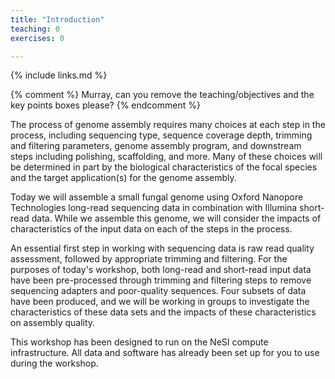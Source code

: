 ```yaml
---
title: "Introduction"
teaching: 0
exercises: 0

---
```


{% include links.md %}

{% comment %} Murray, can you remove the teaching/objectives and the key points boxes please? {% endcomment %}

The process of genome assembly requires many choices at each step in the process, including sequencing type, sequence coverage depth, trimming and filtering parameters, genome assembly program, and downstream steps including polishing, scaffolding, and more. Many of these choices will be determined in part by the biological characteristics of the focal species and the target application(s) for the genome assembly.

Today we will assemble a small fungal genome using Oxford Nanopore Technologies long-read sequencing data in combination with Illumina short-read data. While we assemble this genome, we will consider the impacts of characteristics of the input data on each of the steps in the process. 

An essential first step in working with sequencing data is raw read quality assessment, followed by appropriate trimming and filtering. For the purposes of today's workshop, both long-read and short-read input data have been pre-processed through trimming and filtering steps to remove sequencing adapters and poor-quality sequences. Four subsets of data have been produced, and we will be working in groups to investigate the characteristics of these data sets and the impacts of these characteristics on assembly quality.

This workshop has been designed to run on the NeSI compute infrastructure. All data and software has already been set up for you to use during the workshop.
